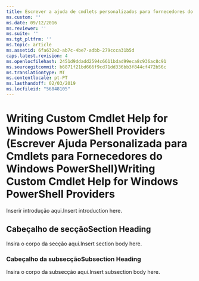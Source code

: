 ```yaml
---
title: Escrever a ajuda de cmdlets personalizados para fornecedores do Windows PowerShell | Documentos da Microsoft
ms.custom: ''
ms.date: 09/12/2016
ms.reviewer: ''
ms.suite: ''
ms.tgt_pltfrm: ''
ms.topic: article
ms.assetid: 6fa632e2-ab7c-4be7-adbb-279ccca31b5d
caps.latest.revision: 4
ms.openlocfilehash: 2451d9ddadd2594c6611bdad99eca8c936ac8c91
ms.sourcegitcommit: b6871f21bd666f9cd71dd336bb3f844cf472b56c
ms.translationtype: MT
ms.contentlocale: pt-PT
ms.lasthandoff: 02/03/2019
ms.locfileid: "56848105"
---
```

# <a name="writing-custom-cmdlet-help-for-windows-powershell-providers"></a><span data-ttu-id="d0a66-102">Writing Custom Cmdlet Help for Windows PowerShell Providers (Escrever Ajuda Personalizada para Cmdlets para Fornecedores do Windows PowerShell)</span><span class="sxs-lookup"><span data-stu-id="d0a66-102">Writing Custom Cmdlet Help for Windows PowerShell Providers</span></span>

<span data-ttu-id="d0a66-103">Inserir introdução aqui.</span><span class="sxs-lookup"><span data-stu-id="d0a66-103">Insert introduction here.</span></span>

## <a name="section-heading"></a><span data-ttu-id="d0a66-104">Cabeçalho de secção</span><span class="sxs-lookup"><span data-stu-id="d0a66-104">Section Heading</span></span>

 <span data-ttu-id="d0a66-105">Insira o corpo da secção aqui.</span><span class="sxs-lookup"><span data-stu-id="d0a66-105">Insert section body here.</span></span>

### <a name="subsection-heading"></a><span data-ttu-id="d0a66-106">Cabeçalho da subsecção</span><span class="sxs-lookup"><span data-stu-id="d0a66-106">Subsection Heading</span></span>

 <span data-ttu-id="d0a66-107">Insira o corpo da subsecção aqui.</span><span class="sxs-lookup"><span data-stu-id="d0a66-107">Insert subsection body here.</span></span>
